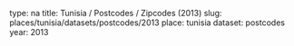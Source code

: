type: na
title: Tunisia / Postcodes / Zipcodes (2013)
slug: places/tunisia/datasets/postcodes/2013
place: tunisia
dataset: postcodes
year: 2013
